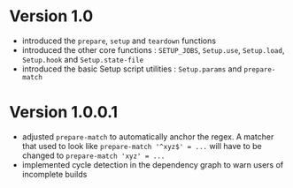 Version 1.0
===========

- introduced the `prepare`, `setup` and `teardown` functions
- introduced the other core functions : `SETUP_JOBS`, `Setup.use`,
  `Setup.load`, `Setup.hook` and `Setup.state-file`
- introduced the basic Setup script utilities : `Setup.params` and
  `prepare-match`

Version 1.0.0.1
===========

- adjusted `prepare-match` to automatically anchor the regex. A
  matcher that used to look like `prepare-match '^xyz$' = ...` will
  have to be changed to `prepare-match 'xyz' = ...`
- implemented cycle detection in the dependency graph to warn
  users of incomplete builds
